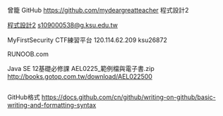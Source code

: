 
```
```
曾籠 GitHub
https://github.com/mydeargreatteacher
程式設計2

[程式設計2](https://github.com/MyDearGreatTeacher/2021_1_courses/tree/main/程式設計2/)
s109000538@g.ksu.edu.tw

MyFirstSecurity CTF練習平台
120.114.62.209
ksu26872



RUNOOB.com


Java SE 12基礎必修課 
AEL0225_範例檔與電子書.zip
[http://books.gotop.com.tw/download/AEL022500
](url)
```

```
GitHub格式
[https://docs.github.com/cn/github/writing-on-github/basic-writing-and-formatting-syntax
](url)
```
